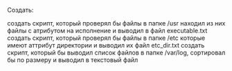 Создать:

создать скрипт,  который проверял бы файлы в папке /usr находил из них файлы с атрибутом на исполнение и выводил в файл executable.txt
создать скрипт,  который проверял бы файлы в папке /etc которые имеют аттрибут директории и выводил их файл etc_dir.txt
создать скрипт,  который бы выводил список файлов в папке /var/log, сортировал бы по размеру и выводил в текстовый файл

